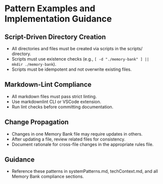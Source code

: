 # Pattern Examples and Implementation Guidance

## Script-Driven Directory Creation
- All directories and files must be created via scripts in the scripts/ directory.
- Scripts must use existence checks (e.g., `[ -d "./memory-bank" ] || mkdir ./memory-bank`).
- Scripts must be idempotent and not overwrite existing files.

## Markdown-Lint Compliance
- All markdown files must pass strict linting.
- Use markdownlint CLI or VSCode extension.
- Run lint checks before committing documentation.

## Change Propagation
- Changes in one Memory Bank file may require updates in others.
- After updating a file, review related files for consistency.
- Document rationale for cross-file changes in the appropriate rules file.

## Guidance
- Reference these patterns in systemPatterns.md, techContext.md, and all Memory Bank compliance sections.
